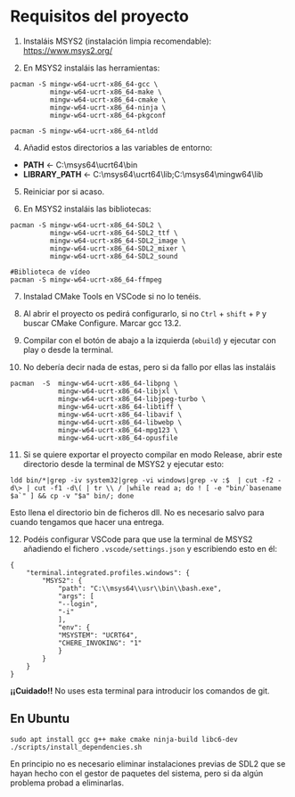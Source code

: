 # Requisitos del proyecto

1) Instaláis MSYS2 (instalación limpia recomendable): https://www.msys2.org/

2) En MSYS2 instaláis las herramientas:

```shell
pacman -S mingw-w64-ucrt-x86_64-gcc \
          mingw-w64-ucrt-x86_64-make \
          mingw-w64-ucrt-x86_64-cmake \
          mingw-w64-ucrt-x86_64-ninja \
          mingw-w64-ucrt-x86_64-pkgconf

pacman -S mingw-w64-ucrt-x86_64-ntldd
```

4) Añadid estos directorios a las variables de entorno:

 - **PATH** ← C:\msys64\ucrt64\bin
 - **LIBRARY_PATH** ← C:\msys64\ucrt64\lib;C:\msys64\mingw64\lib

5) Reiniciar por si acaso.

6) En MSYS2 instaláis las bibliotecas:

```shell
pacman -S mingw-w64-ucrt-x86_64-SDL2 \
          mingw-w64-ucrt-x86_64-SDL2_ttf \
          mingw-w64-ucrt-x86_64-SDL2_image \
          mingw-w64-ucrt-x86_64-SDL2_mixer \
          mingw-w64-ucrt-x86_64-SDL2_sound

#Biblioteca de vídeo
pacman -S mingw-w64-ucrt-x86_64-ffmpeg
```

7) Instalad CMake Tools en VSCode si no lo tenéis.

8) Al abrir el proyecto os pedirá configurarlo, si no `Ctrl` + `shift` + `P`
   y buscar CMake Configure. Marcar gcc 13.2.

9) Compilar con el botón de abajo a la izquierda (`⚙️build`) y ejecutar con play
   o desde la terminal.

10) No debería decir nada de estas, pero si da fallo por ellas las instaláis

```shell
pacman  -S  mingw-w64-ucrt-x86_64-libpng \
            mingw-w64-ucrt-x86_64-libjxl \
            mingw-w64-ucrt-x86_64-libjpeg-turbo \
            mingw-w64-ucrt-x86_64-libtiff \
            mingw-w64-ucrt-x86_64-libavif \
            mingw-w64-ucrt-x86_64-libwebp \
            mingw-w64-ucrt-x86_64-mpg123 \
            mingw-w64-ucrt-x86_64-opusfile
```

11) Si se quiere exportar el proyecto compilar en modo Release, abrir este
    directorio desde la terminal de MSYS2 y ejecutar esto:

```shell
ldd bin/*|grep -iv system32|grep -vi windows|grep -v :$  | cut -f2 -d\> | cut -f1 -d\( | tr \\ / |while read a; do ! [ -e "bin/`basename $a`" ] && cp -v "$a" bin/; done
```

Esto llena el directorio bin de ficheros dll. No es necesario salvo para cuando
tengamos que hacer una entrega.

12) Podéis configurar VSCode para que use la terminal de MSYS2 añadiendo el fichero
    `.vscode/settings.json` y escribiendo esto en él:

```
{
    "terminal.integrated.profiles.windows": {
        "MSYS2": {
            "path": "C:\\msys64\\usr\\bin\\bash.exe",
            "args": [
            "--login",
            "-i"
            ],
            "env": {
            "MSYSTEM": "UCRT64",
            "CHERE_INVOKING": "1"
            }
        }
    }
}
```

**¡¡Cuidado!!** No uses esta terminal para introducir los comandos de git.

## En Ubuntu

```
sudo apt install gcc g++ make cmake ninja-build libc6-dev
./scripts/install_dependencies.sh
```

En principio no es necesario eliminar instalaciones previas de SDL2 que se
hayan hecho con el gestor de paquetes del sistema, pero si da algún problema
probad a eliminarlas.

